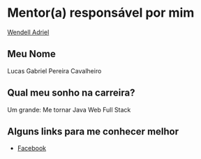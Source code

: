 # Mentor(a) responsável por mim
[Wendell Adriel](/profiles/mentors/profiles/wendell_adriel.md)

## Meu Nome
Lucas Gabriel Pereira Cavalheiro

## Qual meu sonho na carreira?
Um grande: Me tornar Java Web Full Stack

## Alguns links para me conhecer melhor

- [Facebook](https://www.facebook.com/luckagabriel)
